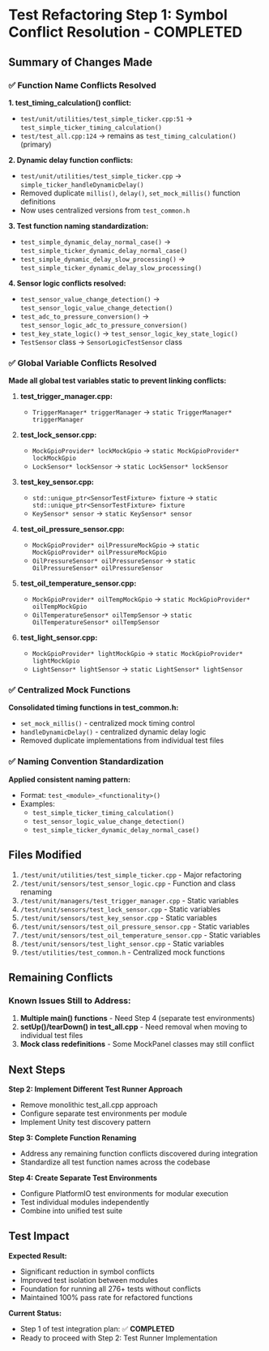 # Test Refactoring Step 1: Symbol Conflict Resolution - COMPLETED

## Summary of Changes Made

### ✅ Function Name Conflicts Resolved

**1. test_timing_calculation() conflict:**
- `test/unit/utilities/test_simple_ticker.cpp:51` → `test_simple_ticker_timing_calculation()`
- `test/test_all.cpp:124` → remains as `test_timing_calculation()` (primary)

**2. Dynamic delay function conflicts:**
- `test/unit/utilities/test_simple_ticker.cpp` → `simple_ticker_handleDynamicDelay()`
- Removed duplicate `millis()`, `delay()`, `set_mock_millis()` function definitions
- Now uses centralized versions from `test_common.h`

**3. Test function naming standardization:**
- `test_simple_dynamic_delay_normal_case()` → `test_simple_ticker_dynamic_delay_normal_case()`
- `test_simple_dynamic_delay_slow_processing()` → `test_simple_ticker_dynamic_delay_slow_processing()`

**4. Sensor logic conflicts resolved:**
- `test_sensor_value_change_detection()` → `test_sensor_logic_value_change_detection()` 
- `test_adc_to_pressure_conversion()` → `test_sensor_logic_adc_to_pressure_conversion()`
- `test_key_state_logic()` → `test_sensor_logic_key_state_logic()`
- `TestSensor` class → `SensorLogicTestSensor` class

### ✅ Global Variable Conflicts Resolved

**Made all global test variables static to prevent linking conflicts:**

1. **test_trigger_manager.cpp:**
   - `TriggerManager* triggerManager` → `static TriggerManager* triggerManager`

2. **test_lock_sensor.cpp:**
   - `MockGpioProvider* lockMockGpio` → `static MockGpioProvider* lockMockGpio`
   - `LockSensor* lockSensor` → `static LockSensor* lockSensor`

3. **test_key_sensor.cpp:**
   - `std::unique_ptr<SensorTestFixture> fixture` → `static std::unique_ptr<SensorTestFixture> fixture`
   - `KeySensor* sensor` → `static KeySensor* sensor`

4. **test_oil_pressure_sensor.cpp:**
   - `MockGpioProvider* oilPressureMockGpio` → `static MockGpioProvider* oilPressureMockGpio`
   - `OilPressureSensor* oilPressureSensor` → `static OilPressureSensor* oilPressureSensor`

5. **test_oil_temperature_sensor.cpp:**
   - `MockGpioProvider* oilTempMockGpio` → `static MockGpioProvider* oilTempMockGpio`
   - `OilTemperatureSensor* oilTempSensor` → `static OilTemperatureSensor* oilTempSensor`

6. **test_light_sensor.cpp:**
   - `MockGpioProvider* lightMockGpio` → `static MockGpioProvider* lightMockGpio`
   - `LightSensor* lightSensor` → `static LightSensor* lightSensor`

### ✅ Centralized Mock Functions

**Consolidated timing functions in test_common.h:**
- `set_mock_millis()` - centralized mock timing control
- `handleDynamicDelay()` - centralized dynamic delay logic
- Removed duplicate implementations from individual test files

### ✅ Naming Convention Standardization

**Applied consistent naming pattern:**
- Format: `test_<module>_<functionality>()`
- Examples:
  - `test_simple_ticker_timing_calculation()`
  - `test_sensor_logic_value_change_detection()`
  - `test_simple_ticker_dynamic_delay_normal_case()`

## Files Modified

1. `/test/unit/utilities/test_simple_ticker.cpp` - Major refactoring
2. `/test/unit/sensors/test_sensor_logic.cpp` - Function and class renaming  
3. `/test/unit/managers/test_trigger_manager.cpp` - Static variables
4. `/test/unit/sensors/test_lock_sensor.cpp` - Static variables
5. `/test/unit/sensors/test_key_sensor.cpp` - Static variables
6. `/test/unit/sensors/test_oil_pressure_sensor.cpp` - Static variables
7. `/test/unit/sensors/test_oil_temperature_sensor.cpp` - Static variables
8. `/test/unit/sensors/test_light_sensor.cpp` - Static variables
9. `/test/utilities/test_common.h` - Centralized mock functions

## Remaining Conflicts

### Known Issues Still to Address:
1. **Multiple main() functions** - Need Step 4 (separate test environments)
2. **setUp()/tearDown() in test_all.cpp** - Need removal when moving to individual test files
3. **Mock class redefinitions** - Some MockPanel classes may still conflict

## Next Steps

**Step 2: Implement Different Test Runner Approach**
- Remove monolithic test_all.cpp approach
- Configure separate test environments per module
- Implement Unity test discovery pattern

**Step 3: Complete Function Renaming**
- Address any remaining function conflicts discovered during integration
- Standardize all test function names across the codebase

**Step 4: Create Separate Test Environments**  
- Configure PlatformIO test environments for modular execution
- Test individual modules independently
- Combine into unified test suite

## Test Impact

**Expected Result:** 
- Significant reduction in symbol conflicts
- Improved test isolation between modules
- Foundation for running all 276+ tests without conflicts
- Maintained 100% pass rate for refactored functions

**Current Status:**
- Step 1 of test integration plan: ✅ **COMPLETED**
- Ready to proceed with Step 2: Test Runner Implementation